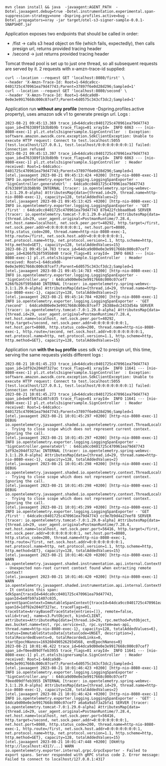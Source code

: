 ```mvn clean install && java  -javaagent:AGENT_PATH  -Dotel.javaagent.debug=true -Dotel.instrumentation.experimental.span-suppression-strategy=none -Dspring.profiles.active=bug -Dotel.propagators=xray -jar target/otel-s3-signer-sample-0.0.1-SNAPSHOT.jar```

Application exposes two endpoints that should be called in order:
* /fist -> calls s3 head object on file (which fails, expectedly), then calls presign url, returns provided tracing header 
* /second -> just returns provided tracing header

Tomcat thread pool is set up to just one thread, so all subsequent requests are served by it.
2 requests with x-amzn-trace-id supplied: 
```
curl --location --request GET 'localhost:8080/first' \
--header 'X-Amzn-Trace-Id: Root=1-64dca9cc-0401725c470961ea79d47743;Parent=37897f6e0d28d296;Sampled=1'
curl --location --request GET 'localhost:8080/second' \
--header 'X-Amzn-Trace-Id: Root=1-64dca9d0-0e0e3e9917668c000c07cef7;Parent=6d0575c343cf3dc2;Sampled=1'
```
Application run **without any profile** (remove -Dspring.profiles.active property), uses amazon sdk v1 to generate presign url.
Logs : 
```
2023-08-21 09:45:13.369 trace_id=64dca9cc0401725c470961ea79d47743 span_id=d763389f1b3b8b9b trace_flags=01 xrayId=  INFO 6863 --- [nio-8080-exec-1] pl.zt.otels3signersample.SignController  : Exception: software.amazon.awssdk.core.exception.SdkClientException: Unable to execute HTTP request: Connect to test.localhost:5055 [test.localhost/127.0.0.1, test.localhost/0:0:0:0:0:0:0:1] failed: Connection refused
2023-08-21 09:45:13.397 trace_id=64dca9cc0401725c470961ea79d47743 span_id=d763389f1b3b8b9b trace_flags=01 xrayId=  INFO 6863 --- [nio-8080-exec-1] pl.zt.otels3signersample.SignController  : Header received: Root=1-64dca9cc-0401725c470961ea79d47743;Parent=37897f6e0d28d296;Sampled=1
[otel.javaagent 2023-08-21 09:45:13:424 +0200] [http-nio-8080-exec-1] INFO io.opentelemetry.exporter.logging.LoggingSpanExporter - 'SignController.generateUrl' : 64dca9cc0401725c470961ea79d47743 d763389f1b3b8b9b INTERNAL [tracer: io.opentelemetry.spring-webmvc-3.1:1.29.0-alpha] AttributesMap{data={thread.id=29, thread.name=http-nio-8080-exec-1}, capacity=128, totalAddedValues=2}
[otel.javaagent 2023-08-21 09:45:13:425 +0200] [http-nio-8080-exec-1] INFO io.opentelemetry.exporter.logging.LoggingSpanExporter - 'GET /first' : 64dca9cc0401725c470961ea79d47743 87b422fcbbaa0ba6 SERVER [tracer: io.opentelemetry.tomcat-7.0:1.29.0-alpha] AttributesMap{data={thread.id=29, user_agent.original=PostmanRuntime/7.28.4, net.host.name=localhost, net.sock.peer.port=40292, http.target=/first, net.sock.peer.addr=0:0:0:0:0:0:0:1, net.host.port=8080, http.status_code=200, thread.name=http-nio-8080-exec-1, http.route=/first, net.sock.host.addr=0:0:0:0:0:0:0:1, net.protocol.name=http, net.protocol.version=1.1, http.scheme=http, http.method=GET}, capacity=128, totalAddedValues=15}
2023-08-21 09:45:14.783 trace_id=64dca9d00e0e3e9917668c000c07cef7 span_id=6266fb26f595b840 trace_flags=01 xrayId=  INFO 6863 --- [nio-8080-exec-1] pl.zt.otels3signersample.SignController  : Header received: Root=1-64dca9d0-0e0e3e9917668c000c07cef7;Parent=6d0575c343cf3dc2;Sampled=1
[otel.javaagent 2023-08-21 09:45:14:783 +0200] [http-nio-8080-exec-1] INFO io.opentelemetry.exporter.logging.LoggingSpanExporter - 'SignController.any' : 64dca9d00e0e3e9917668c000c07cef7 6266fb26f595b840 INTERNAL [tracer: io.opentelemetry.spring-webmvc-3.1:1.29.0-alpha] AttributesMap{data={thread.id=29, thread.name=http-nio-8080-exec-1}, capacity=128, totalAddedValues=2}
[otel.javaagent 2023-08-21 09:45:14:784 +0200] [http-nio-8080-exec-1] INFO io.opentelemetry.exporter.logging.LoggingSpanExporter - 'GET /second' : 64dca9d00e0e3e9917668c000c07cef7 26388edc2433d54a SERVER [tracer: io.opentelemetry.tomcat-7.0:1.29.0-alpha] AttributesMap{data={thread.id=29, user_agent.original=PostmanRuntime/7.28.4, net.host.name=localhost, net.sock.peer.port=40292, http.target=/second, net.sock.peer.addr=0:0:0:0:0:0:0:1, net.host.port=8080, http.status_code=200, thread.name=http-nio-8080-exec-1, http.route=/second, net.sock.host.addr=0:0:0:0:0:0:0:1, net.protocol.name=http, net.protocol.version=1.1, http.scheme=http, http.method=GET}, capacity=128, totalAddedValues=15}
```

Application run **with the `bug` profile** uses sdk v2 to presign url, this time, serving the same requests yields different logs :
```
2023-08-21 10:01:45.233 trace_id=64dca9cc0401725c470961ea79d47743 span_id=1df92e204df327ac trace_flags=01 xrayId=  INFO 11641 --- [nio-8080-exec-1] pl.zt.otels3signersample.SignController  : Exception: software.amazon.awssdk.core.exception.SdkClientException: Unable to execute HTTP request: Connect to test.localhost:5055 [test.localhost/127.0.0.1, test.localhost/0:0:0:0:0:0:0:1] failed: Connection refused
2023-08-21 10:01:45.273 trace_id=64dca9cc0401725c470961ea79d47743 span_id=be0fb97a1407c035 trace_flags=01 xrayId=  INFO 11641 --- [nio-8080-exec-1] pl.zt.otels3signersample.SignController  : Header received: Root=1-64dca9cc-0401725c470961ea79d47743;Parent=37897f6e0d28d296;Sampled=1
[otel.javaagent 2023-08-21 10:01:45:297 +0200] [http-nio-8080-exec-1] DEBUG io.opentelemetry.javaagent.shaded.io.opentelemetry.context.ThreadLocalContextStorage -  Trying to close scope which does not represent current context. Ignoring the call.
[otel.javaagent 2023-08-21 10:01:45:297 +0200] [http-nio-8080-exec-1] INFO io.opentelemetry.exporter.logging.LoggingSpanExporter - 'SignController.generateUrl' : 64dca9cc0401725c470961ea79d47743 1df92e204df327ac INTERNAL [tracer: io.opentelemetry.spring-webmvc-3.1:1.29.0-alpha] AttributesMap{data={thread.id=29, thread.name=http-nio-8080-exec-1}, capacity=128, totalAddedValues=2}
[otel.javaagent 2023-08-21 10:01:45:298 +0200] [http-nio-8080-exec-1] DEBUG io.opentelemetry.javaagent.shaded.io.opentelemetry.context.ThreadLocalContextStorage -  Trying to close scope which does not represent current context. Ignoring the call.
[otel.javaagent 2023-08-21 10:01:45:298 +0200] [http-nio-8080-exec-1] DEBUG io.opentelemetry.javaagent.shaded.io.opentelemetry.context.ThreadLocalContextStorage -  Trying to close scope which does not represent current context. Ignoring the call.
[otel.javaagent 2023-08-21 10:01:45:299 +0200] [http-nio-8080-exec-1] INFO io.opentelemetry.exporter.logging.LoggingSpanExporter - 'GET /first' : 64dca9cc0401725c470961ea79d47743 cc9e7b9d4a27eef8 SERVER [tracer: io.opentelemetry.tomcat-7.0:1.29.0-alpha] AttributesMap{data={thread.id=29, user_agent.original=PostmanRuntime/7.28.4, net.host.name=localhost, net.sock.peer.port=56416, http.target=/first, net.sock.peer.addr=0:0:0:0:0:0:0:1, net.host.port=8080, http.status_code=200, thread.name=http-nio-8080-exec-1, http.route=/first, net.sock.host.addr=0:0:0:0:0:0:0:1, net.protocol.name=http, net.protocol.version=1.1, http.scheme=http, http.method=GET}, capacity=128, totalAddedValues=15}
[otel.javaagent 2023-08-21 10:01:46:420 +0200] [http-nio-8080-exec-1] WARN io.opentelemetry.javaagent.shaded.instrumentation.api.internal.ContextPropagationDebug - Unexpected non-root current context found when extracting remote context!
[otel.javaagent 2023-08-21 10:01:46:420 +0200] [http-nio-8080-exec-1] WARN io.opentelemetry.javaagent.shaded.instrumentation.api.internal.ContextPropagationDebug - It contains this span: SdkSpan{traceId=64dca9cc0401725c470961ea79d47743, spanId=be0fb97a1407c035, parentSpanContext=ImmutableSpanContext{traceId=64dca9cc0401725c470961ea79d47743, spanId=1df92e204df327ac, traceFlags=01, traceState=ArrayBasedTraceState{entries=[]}, remote=false, valid=true}, name=s3.PutObject, kind=CLIENT, attributes=AttributesMap{data={thread.id=29, rpc.method=PutObject, aws.bucket.name=test, rpc.service=s3, rpc.system=aws-api, thread.name=http-nio-8080-exec-1}, capacity=128, totalAddedValues=6}, status=ImmutableStatusData{statusCode=UNSET, description=}, totalRecordedEvents=0, totalRecordedLinks=0, startEpochNanos=1692604905262934568, endEpochNanos=0}
2023-08-21 10:01:46.422 trace_id=64dca9d00e0e3e9917668c000c07cef7 span_id=f0eed09dffeb3955 trace_flags=01 xrayId=  INFO 11641 --- [nio-8080-exec-1] pl.zt.otels3signersample.SignController  : Header received: Root=1-64dca9d0-0e0e3e9917668c000c07cef7;Parent=6d0575c343cf3dc2;Sampled=1
[otel.javaagent 2023-08-21 10:01:46:423 +0200] [http-nio-8080-exec-1] INFO io.opentelemetry.exporter.logging.LoggingSpanExporter - 'SignController.any' : 64dca9d00e0e3e9917668c000c07cef7 f0eed09dffeb3955 INTERNAL [tracer: io.opentelemetry.spring-webmvc-3.1:1.29.0-alpha] AttributesMap{data={thread.id=29, thread.name=http-nio-8080-exec-1}, capacity=128, totalAddedValues=2}
[otel.javaagent 2023-08-21 10:01:46:424 +0200] [http-nio-8080-exec-1] INFO io.opentelemetry.exporter.logging.LoggingSpanExporter - 'GET' : 64dca9d00e0e3e9917668c000c07cef7 a6a6a9a5f3a2bfa1 SERVER [tracer: io.opentelemetry.tomcat-7.0:1.29.0-alpha] AttributesMap{data={thread.id=29, user_agent.original=PostmanRuntime/7.28.4, net.host.name=localhost, net.sock.peer.port=56416, http.target=/second, net.sock.peer.addr=0:0:0:0:0:0:0:1, net.host.port=8080, http.status_code=200, thread.name=http-nio-8080-exec-1, http.route=/first, net.sock.host.addr=0:0:0:0:0:0:0:1, net.protocol.name=http, net.protocol.version=1.1, http.scheme=http, http.method=GET}, capacity=128, totalAddedValues=15}
[otel.javaagent 2023-08-21 10:01:47:448 +0200] [OkHttp http://localhost:4317/...] WARN io.opentelemetry.exporter.internal.grpc.GrpcExporter - Failed to export spans. Server responded with gRPC status code 2. Error message: Failed to connect to localhost/127.0.0.1:4317

```